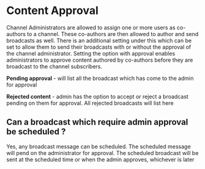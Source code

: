 # Content Approval

Channel Administrators are allowed to assign one or more users as co-authors to a channel. These co-authors are then allowed to author and send broadcasts as well. There is an additional setting under this which can be set to allow them to send their broadcasts with or without the approval of the channel administrator. Setting the option with approval enables administrators to approve content authored by co-authors before they are broadcast to the channel subscribers. 

**Pending approval** - will list all the broadcast which has come to the admin for approval

**Rejected content** - admin has the option to accept or reject a broadcast pending on them for approval. All rejected broadcasts will list here

## Can a broadcast which require admin approval be scheduled ?
Yes, any broadcast message can be scheduled. The scheduled message will pend on the administrator for approval.
The scheduled broadcast will be sent at the scheduled time or when the admin approves, whichever is later  
<!--stackedit_data:
eyJoaXN0b3J5IjpbLTIwODY1NDg4LDc5OTQ5MjRdfQ==
-->